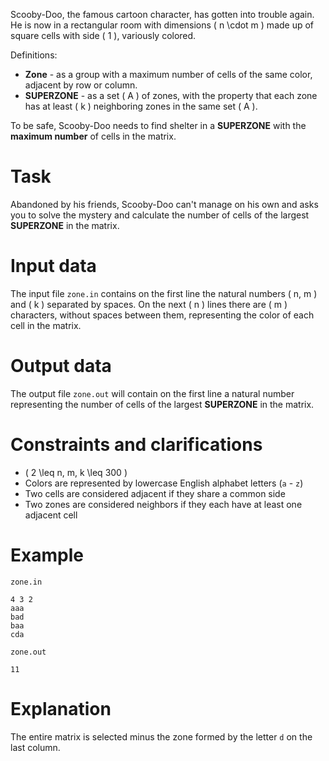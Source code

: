 Scooby-Doo, the famous cartoon character, has gotten into trouble again. He is now in a rectangular room with dimensions \( n \cdot m \) made up of square cells with side \( 1 \), variously colored.

Definitions:

* **Zone** - as a group with a maximum number of cells of the same color, adjacent by row or column.
* **SUPERZONE** - as a set \( A \) of zones, with the property that each zone has at least \( k \) neighboring zones in the same set \( A \).

To be safe, Scooby-Doo needs to find shelter in a **SUPERZONE** with the **maximum number** of cells in the matrix.

# Task

Abandoned by his friends, Scooby-Doo can't manage on his own and asks you to solve the mystery and calculate the number of cells of the largest **SUPERZONE** in the matrix.

# Input data

The input file `zone.in` contains on the first line the natural numbers \( n, m \) and \( k \) separated by spaces. On the next \( n \) lines there are \( m \) characters, without spaces between them, representing the color of each cell in the matrix.

# Output data

The output file `zone.out` will contain on the first line a natural number representing the number of cells of the largest **SUPERZONE** in the matrix.

# Constraints and clarifications

* \( 2 \leq n, m, k \leq 300 \)
* Colors are represented by lowercase English alphabet letters (`a` - `z`)
* Two cells are considered adjacent if they share a common side
* Two zones are considered neighbors if they each have at least one adjacent cell

# Example

`zone.in`
```
4 3 2
aaa
bad
baa
cda
```
`zone.out`
```
11
```

# Explanation

The entire matrix is selected minus the zone formed by the letter `d` on the last column.
